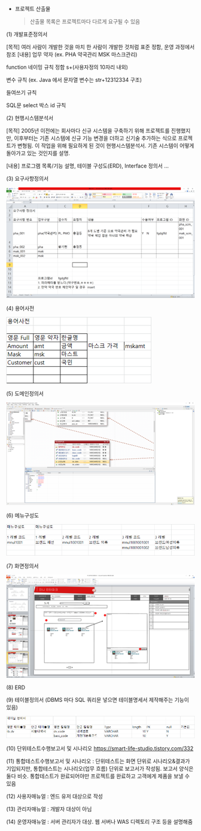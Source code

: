- 프로젝트 산출물

  > 산출물 목록은 프로젝트마다 다르게 요구될 수 있음

(1) 개발표준정의서

[목적] 여러 사람이 개발한 것을 마치 한 사람이 개발한 것처럼 표준 정함, 운영 과정에서 참조 [내용] 업무 약자 (ex. PHA 약국관리 MSK 마스크관리)

   function 네이밍 규칙 정함 s+(사용자정의 10자리 내외)

   변수 규칙 (ex. Java 에서 문자열 변수는 str+12312334 구조)

   들여쓰기 규칙

   SQL문 select 박스 id 규칙

(2) 현행시스템분석서

[목적] 2005년 이전에는 회사마다 신규 시스템을 구축하기 위해 프로젝트를 진행했지만, 이후부터는 기존 시스템에 신규 기능 변경을 더하고 신기술 추가하는 식으로 프로젝트가 변형됨. 이 작업을 위해 필요하게 된 것이 현행시스템분석서. 기존 시스템이 어떻게 돌아가고 있는 것인지를 설명.

[내용] 프로그램 목록/기능 설명, 테이블 구성도(ERD), Interface 정의서 …

(3) 요구사항정의서

![요구사항정의서](0523_PROJECT.assets/요구사항정의서.png)

(4) 용어사전

![용어사전](0523_PROJECT.assets/용어사전.png)

(5) 도메인정의서

![도메인정의서](0523_PROJECT.assets/도메인정의서.png)

(6) 메뉴구성도 

![메뉴구성도](0523_PROJECT.assets/메뉴구성도.png)

(7) 화면정의서

![화면정의서](0523_PROJECT.assets/화면정의서.png)

(8) ERD

(9) 테이블정의서 (DBMS 마다 SQL 쿼리문 넣으면 테이블명세서 제작해주는 기능이 있음)

![테이블정의서](0523_PROJECT.assets/테이블정의서.png)

(10) 단위테스트수행보고서 및 시나리오 https://smart-life-studio.tistory.com/332

(11) 통합테스트수행보고서 및 시나리오 : 단위테스트는 화면 단위로 시나리오&결과가 기입되지만, 통합테스트는 시나리오(업무 흐름) 단위로 보고서가 작성됨. 보고서 양식은 둘다 비슷. 통합테스트가 완료되어야만 프로젝트를 완료하고 고객에게 제품을 보낼 수 있음

(12) 사용자매뉴얼 : 엔드 유저 대상으로 작성

(13) 관리자매뉴얼 : 개발자 대상이 아님

(14) 운영자매뉴얼 : 서버 관리자가 대상. 웹 서버나 WAS 디렉토리 구조 등을 설명해줌
